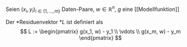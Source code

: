 Seien $(x_i, y_i)_{i \in \{ 1, \dots, m \}}$ Daten-Paare, $w \in \mathbb{R}^n$, $g$ eine [[Modellfunktion]]

Der *Residuenvektor *$L$ ist definiert als
$$
	L := \begin{pmatrix} g(x_1, w) - y_1 \\ \vdots \\ g(x_m, w) - y_m \end{pmatrix}
$$